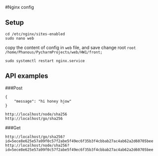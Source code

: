 #Nginx config
## Setup
```angular2html
cd /etc/nginx/sites-enabled 
sudo nano web
```
copy the content of config in `web` file, and save
change root `root /home/Phanous/PycharmProjects/web/HW1/front;`
```angular2html
sudo systemctl restart nginx.service 
```


## API examples
###Post
```angular2html
{
    "message": "hi honey hjow"
}
```
```angular2html
http://localhost/node/sha256
http://localhost/go/sha256
```

###Get
```angular2html
http://localhost/go/sha256?id=5ece8e625e57a99f0c57f2abe5f49ec6f35b3f4cbbab27ac4ab62a2d60705bee
http://localhost/node/sha256?id=5ece8e625e57a99f0c57f2abe5f49ec6f35b3f4cbbab27ac4ab62a2d60705bee
```
